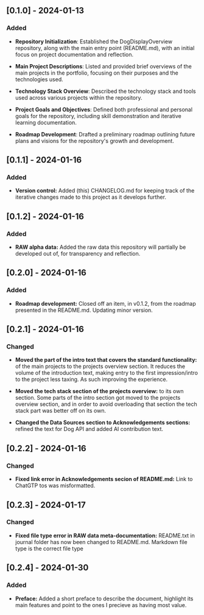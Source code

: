 ## [0.1.0] - 2024-01-13

### Added

- **Repository Initialization**: Established the DogDisplayOverview repository, along with the main entry point (README.md), with an initial focus on project documentation and reflection.

- **Main Project Descriptions**: Listed and provided brief overviews of the main projects in the portfolio, focusing on their purposes and the technologies used.

- **Technology Stack Overview**: Described the technology stack and tools used across various projects within the repository.

- **Project Goals and Objectives**: Defined both professional and personal goals for the repository, including skill demonstration and iterative learning documentation.

- **Roadmap Development**: Drafted a preliminary roadmap outlining future plans and visions for the repository's growth and development.


## [0.1.1] - 2024-01-16

### Added

- **Version control:** Added (this) CHANGELOG.md for keeping track of the iterative changes made to this project as it develops further.


## [0.1.2] - 2024-01-16

### Added

- **RAW alpha data:** Added the raw data this repository will partially be developed out of, for transparency and reflection.


## [0.2.0] - 2024-01-16

### Added

- **Roadmap development:** Closed off an item, in v0.1.2, from the roadmap presented in the README.md. Updating minor version.



## [0.2.1] - 2024-01-16

### Changed
- **Moved the part of the intro text that covers the standard functionality:** of the main projects to the projects overview section. It reduces the volume of the introduction text, making entry to the first impression/intro to the project less taxing. As such improving the experience.

- **Moved the tech stack section of the projects overview:** to its own section. Some parts of the intro section got moved to the projects overview section, and in order to avoid overloading that section the tech stack part was better off on its own.

- **Changed the Data Sources section to Acknowledgements sections:** refined the text for Dog API and added AI contribution text.

## [0.2.2] - 2024-01-16

### Changed
- **Fixed link error in Acknowledgements secion of README.md:** Link to ChatGTP tos was misformatted.


## [0.2.3] - 2024-01-17

### Changed
- **Fixed file type error in RAW data meta-documentation:** README.txt in journal folder has now been changed to README.md. Markdown file type is the correct file type

## [0.2.4] - 2024-01-30

### Added
- **Preface:** Added a short preface to describe the document, highlight its main features and point to the ones I precieve as having most value.